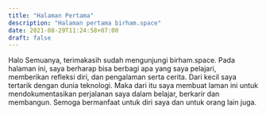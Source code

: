 ```yaml
---
title: "Halaman Pertama"
description: "Halaman pertama birham.space"
date: 2021-08-29T11:24:58+07:00
draft: false
---
```


Halo Semuanya, terimakasih sudah mengunjungi birham.space.
Pada halaman ini, saya berharap bisa berbagi apa yang saya pelajari, memberikan refleksi diri, dan pengalaman serta cerita.
Dari kecil saya tertarik dengan dunia teknologi. Maka dari itu saya membuat laman ini untuk mendokumentasikan perjalanan saya dalam belajar, berkarir dan membangun.
Semoga bermanfaat untuk diri saya dan untuk orang lain juga.